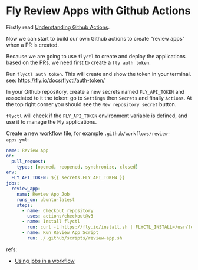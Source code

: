 # Fly Review Apps with Github Actions

Firstly read [Understanding Github Actions](https://docs.github.com/en/actions/learn-github-actions/understanding-github-actions).

Now we can start to build our own Github actions to create "review apps"
when a PR is created.

Because we are going to use `flyctl` to create and deploy the applications
based on the PRs, we need first to create a `fly auth token`.

Run `flyctl auth token`. This will create and show the token in your terminal.
see: https://fly.io/docs/flyctl/auth-token/

In your Github repository, create a new secrets named `FLY_API_TOKEN`
and associated to it the token: go to `Settings` then `Secrets` and finally `Actions`.
At the top right corner you should see the `New repository secret` button.

`flyctl` will check if the `FLY_API_TOKEN` environment variable is defined, and
use it to manage the Fly applications.





Create a new [workflow](https://docs.github.com/en/actions/learn-github-actions/understanding-github-actions#workflows)
file, for example `.github/workflows/review-apps.yml`:

```yml
name: Review App
on:
  pull_request:
    types: [opened, reopened, synchronize, closed]
env:
  FLY_API_TOKEN: ${{ secrets.FLY_API_TOKEN }}
jobs:
  review_app:
    name: Review App Job
    runs_on: ubuntu-latest
    steps:
      - name: Checkout repository
        uses: actions/checkout@v3
      - name: Install flyctl
        run: curl -L https://fly.io/install.sh | FLYCTL_INSTALL=/usr/local sh
      - name: Run Review App Script
        run: ./.github/scripts/review-app.sh
```


refs:
- [Using jobs in a workflow](https://docs.github.com/en/actions/using-jobs/using-jobs-in-a-workflow)


